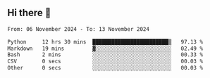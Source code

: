 ## Hi there 👋

<!--
**Bojupi/Bojupi** is a ✨ _special_ ✨ repository because its `README.md` (this file) appears on your GitHub profile.

Here are some ideas to get you started:

- 🔭 I’m currently working on ...
- 🌱 I’m currently learning ...
- 👯 I’m looking to collaborate on ...
- 🤔 I’m looking for help with ...
- 💬 Ask me about ...
- 📫 How to reach me: ...
- 😄 Pronouns: ...
- ⚡ Fun fact: ...
-->

<!--START_SECTION:waka-->

```txt
From: 06 November 2024 - To: 13 November 2024

Python     12 hrs 30 mins  ████████████████████████▒   97.13 %
Markdown   19 mins         ▓░░░░░░░░░░░░░░░░░░░░░░░░   02.49 %
Bash       2 mins          ░░░░░░░░░░░░░░░░░░░░░░░░░   00.33 %
CSV        0 secs          ░░░░░░░░░░░░░░░░░░░░░░░░░   00.03 %
Other      0 secs          ░░░░░░░░░░░░░░░░░░░░░░░░░   00.03 %
```

<!--END_SECTION:waka-->
